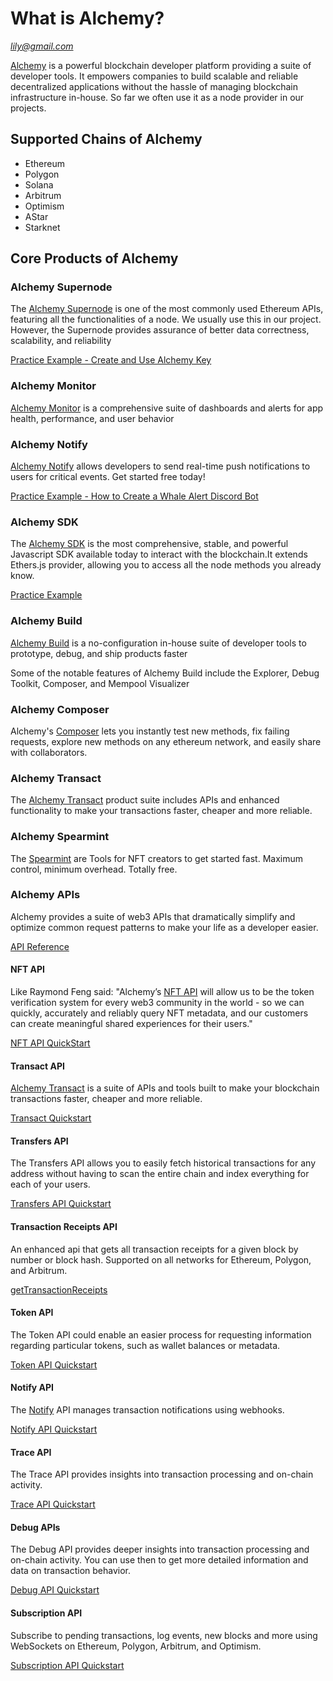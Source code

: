 # What is Alchemy?

*lily@gmail.com*

[Alchemy](https://www.alchemy.com/) is a powerful blockchain developer platform providing a suite of developer tools. It empowers companies to build scalable and reliable decentralized applications without the hassle of managing blockchain infrastructure in-house. So far we often use it as a node provider in our projects. 

## Supported Chains of Alchemy

- Ethereum
- Polygon
- Solana
- Arbitrum
- Optimism
- AStar
- Starknet

## Core Products of Alchemy

### Alchemy Supernode

The [Alchemy Supernode](https://www.alchemy.com/supernode) is one of the most commonly used Ethereum APIs, featuring all the functionalities of a node. We usually use this in our project. However, the Supernode provides assurance of better data correctness, scalability, and reliability

[Practice Example - Create and Use Alchemy Key](https://docs.alchemy.com/docs/alchemy-quickstart-guide)

### Alchemy Monitor

[Alchemy Monitor](https://www.alchemy.com/monitor) is a comprehensive suite of dashboards and alerts for app health, performance, and user behavior

### Alchemy Notify

[Alchemy Notify](https://www.alchemy.com/notify) allows developers to send real-time push notifications to users for critical events. Get started free today!

[Practice Example - How to Create a Whale Alert Discord Bot](https://docs.alchemy.com/docs/how-to-create-a-whale-alert-discord-bot)

### Alchemy SDK

The [Alchemy SDK](https://www.alchemy.com/sdk) is the most comprehensive, stable, and powerful Javascript SDK available today to interact with the blockchain.It extends Ethers.js provider, allowing you to access all the node methods you already know.

[Practice Example](https://docs.alchemy.com/reference/using-the-alchemy-sdk)

### Alchemy Build

[Alchemy Build](https://www.alchemy.com/build) is a no-configuration in-house suite of developer tools to prototype, debug, and ship products faster

Some of the notable features of Alchemy Build include the Explorer, Debug Toolkit, Composer, and Mempool Visualizer

### Alchemy Composer

Alchemy's [Composer](https://www.alchemy.com/composer) lets you instantly test new methods, fix failing requests, explore new methods on any ethereum network, and easily share with collaborators.

### Alchemy Transact

The [Alchemy Transact](https://www.alchemy.com/transact) product suite includes APIs and enhanced functionality to make your transactions faster, cheaper and more reliable.

### Alchemy Spearmint

The [Spearmint](https://spearmint.xyz/) are Tools for NFT creators to get started fast. Maximum control, minimum overhead. Totally free.

### Alchemy APIs

Alchemy provides a suite of web3 APIs that dramatically simplify and optimize common request patterns to make your life as a developer easier.

[API Reference](https://docs.alchemy.com/reference/api-overview)

#### NFT API

Like Raymond Feng said: "Alchemy’s [NFT API](https://www.alchemy.com/nft-api) will allow us to be the token verification system for every web3 community in the world - so we can quickly, accurately and reliably query NFT metadata, and our customers can create meaningful shared experiences for their users."

[NFT API QuickStart](https://docs.alchemy.com/reference/nft-api-quickstart)

#### Transact API

[Alchemy Transact](https://www.alchemy.com/transact) is a suite of APIs and tools built to make your blockchain transactions faster, cheaper and more reliable.

[Transact Quickstart](https://docs.alchemy.com/reference/transact-api-quickstart)

#### Transfers API

The Transfers API allows you to easily fetch historical transactions for any address without having to scan the entire chain and index everything for each of your users.

[Transfers API Quickstart](https://docs.alchemy.com/reference/transfers-api-quickstart)

#### Transaction Receipts API

An enhanced api that gets all transaction receipts for a given block by number or block hash. Supported on all networks for Ethereum, Polygon, and Arbitrum.

[getTransactionReceipts](https://docs.alchemy.com/reference/alchemy-gettransactionreceipts)

#### Token API

The Token API could enable an easier process for requesting information regarding particular tokens, such as wallet balances or metadata.

[Token API Quickstart](https://docs.alchemy.com/reference/token-api-quickstart)

#### Notify API

The [Notify](https://www.alchemy.com/notify) API manages transaction notifications using webhooks.

[Notify API Quickstart](https://docs.alchemy.com/reference/notify-api-quickstart)

#### Trace API

The Trace API provides insights into transaction processing and on-chain activity.

[Trace API Quickstart](https://docs.alchemy.com/reference/trace-api-quickstart)

#### Debug APIs

The Debug API provides deeper insights into transaction processing and on-chain activity. You can use then to get more detailed information and data on transaction behavior.

[Debug API Quickstart](https://docs.alchemy.com/reference/debug-api-quickstart)

#### Subscription API

Subscribe to pending transactions, log events, new blocks and more using WebSockets on Ethereum, Polygon, Arbitrum, and Optimism.

[Subscription API Quickstart](https://docs.alchemy.com/reference/subscription-api)